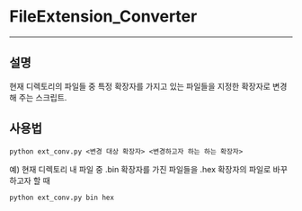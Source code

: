 # FileExtension_Converter

---

## 설명
현재 디렉토리의 파일들 중 특정 확장자를 가지고 있는 파일들을 지정한 확장자로 변경해 주는 스크립트.

## 사용법
```
python ext_conv.py <변경 대상 확장자> <변경하고자 하는 하는 확장자>
```
예) 현재 디렉토리 내 파일 중 .bin 확장자를 가진 파일들을 .hex 확장자의 파일로 바꾸하고자 할 때
```
python ext_conv.py bin hex
```
